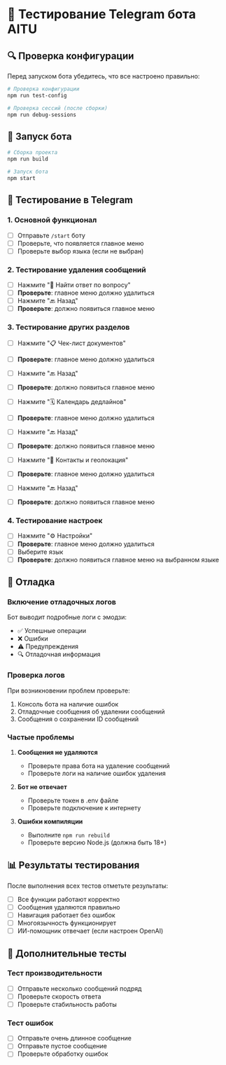 # 🧪 Тестирование Telegram бота AITU

## 🔍 Проверка конфигурации

Перед запуском бота убедитесь, что все настроено правильно:

```bash
# Проверка конфигурации
npm run test-config

# Проверка сессий (после сборки)
npm run debug-sessions
```

## 🚀 Запуск бота

```bash
# Сборка проекта
npm run build

# Запуск бота
npm start
```

## 📱 Тестирование в Telegram

### 1. Основной функционал
- [ ] Отправьте `/start` боту
- [ ] Проверьте, что появляется главное меню
- [ ] Проверьте выбор языка (если не выбран)

### 2. Тестирование удаления сообщений
- [ ] Нажмите "📖 Найти ответ по вопросу"
- [ ] **Проверьте**: главное меню должно удалиться
- [ ] Нажмите "🔙 Назад"
- [ ] **Проверьте**: должно появиться главное меню

### 3. Тестирование других разделов
- [ ] Нажмите "📋 Чек-лист документов"
- [ ] **Проверьте**: главное меню должно удалиться
- [ ] Нажмите "🔙 Назад"
- [ ] **Проверьте**: должно появиться главное меню

- [ ] Нажмите "🗓 Календарь дедлайнов"
- [ ] **Проверьте**: главное меню должно удалиться
- [ ] Нажмите "🔙 Назад"
- [ ] **Проверьте**: должно появиться главное меню

- [ ] Нажмите "📍 Контакты и геолокация"
- [ ] **Проверьте**: главное меню должно удалиться
- [ ] Нажмите "🔙 Назад"
- [ ] **Проверьте**: должно появиться главное меню

### 4. Тестирование настроек
- [ ] Нажмите "⚙️ Настройки"
- [ ] **Проверьте**: главное меню должно удалиться
- [ ] Выберите язык
- [ ] **Проверьте**: должно появиться главное меню на выбранном языке

## 🐛 Отладка

### Включение отладочных логов

Бот выводит подробные логи с эмодзи:
- ✅ Успешные операции
- ❌ Ошибки
- ⚠️ Предупреждения
- 🔍 Отладочная информация

### Проверка логов

При возникновении проблем проверьте:
1. Консоль бота на наличие ошибок
2. Отладочные сообщения об удалении сообщений
3. Сообщения о сохранении ID сообщений

### Частые проблемы

1. **Сообщения не удаляются**
   - Проверьте права бота на удаление сообщений
   - Проверьте логи на наличие ошибок удаления

2. **Бот не отвечает**
   - Проверьте токен в .env файле
   - Проверьте подключение к интернету

3. **Ошибки компиляции**
   - Выполните `npm run rebuild`
   - Проверьте версию Node.js (должна быть 18+)

## 📊 Результаты тестирования

После выполнения всех тестов отметьте результаты:

- [ ] Все функции работают корректно
- [ ] Сообщения удаляются правильно
- [ ] Навигация работает без ошибок
- [ ] Многоязычность функционирует
- [ ] ИИ-помощник отвечает (если настроен OpenAI)

## 🔧 Дополнительные тесты

### Тест производительности
- [ ] Отправьте несколько сообщений подряд
- [ ] Проверьте скорость ответа
- [ ] Проверьте стабильность работы

### Тест ошибок
- [ ] Отправьте очень длинное сообщение
- [ ] Отправьте пустое сообщение
- [ ] Проверьте обработку ошибок 